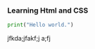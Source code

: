 <link rel="stylesheet" media="screen" href="https://fontlibrary.org//face/catv-6x12-9" type="text/css"/>

### Learning Html and CSS ###

``` python
print("Hello world.")
```
jfkda;jfakf;j a;fj
